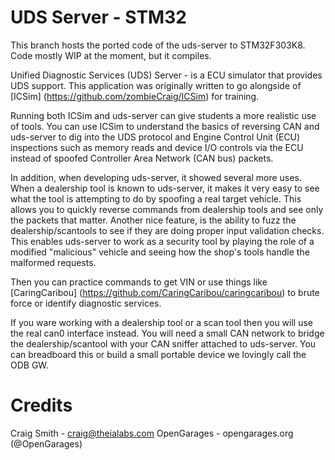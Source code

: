 UDS Server - STM32
====================

This branch hosts the ported code of the uds-server to STM32F303K8.
Code mostly WIP at the moment, but it compiles.

Unified Diagnostic Services (UDS) Server - is a ECU simulator that provides UDS support.
This application was originally written to go alongside of [ICSim] (https://github.com/zombieCraig/ICSim)
for training.

Running both ICSim and uds-server can give students a more realistic use of tools.  You can use
ICSim to understand the basics of reversing CAN and uds-server to dig into the UDS protocol
and Engine Control Unit (ECU) inspections such as memory reads and device I/O controls via the ECU instead of spoofed
Controller Area Network (CAN bus) packets.

In addition, when developing uds-server, it showed several more uses.  When a dealership tool
is known to uds-server, it makes it very easy to see what the tool is attempting to do by spoofing
a real target vehicle.  This allows you to quickly reverse commands from dealership tools and
see only the packets that matter.  Another nice feature, is the ability to fuzz the
dealership/scantools to see if they are doing proper input validation checks.  This enables
uds-server to work as a security tool by playing the role of a modified "malicious" vehicle and
seeing how the shop's tools handle the malformed requests.


Then you can practice commands to get VIN or use things like [CaringCaribou] (https://github.com/CaringCaribou/caringcaribou) to brute force or identify diagnostic services.

If you ware working with a dealership tool or a scan tool then you will use the real can0 interface
instead.  You will need a small CAN network to bridge the dealership/scantool with your CAN
sniffer attached to uds-server.  You can breadboard this or build a small portable device we lovingly
call the ODB GW.

Credits
=======
Craig Smith - craig@theialabs.com
OpenGarages - opengarages.org (@OpenGarages)


